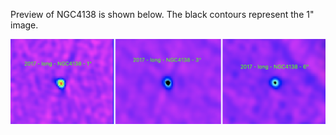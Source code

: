 Preview of NGC4138 is shown below. The black contours represent the 1" image. 

![NGC4138](NGC4138.png "NGC4138")

